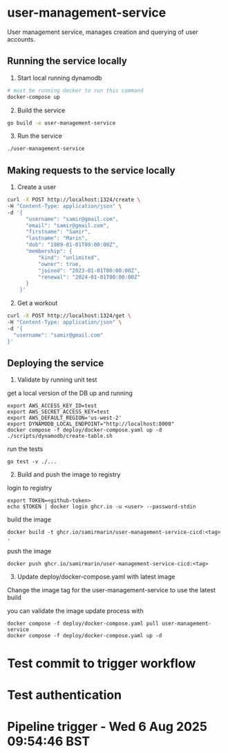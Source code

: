 # user-management-service
User management service, manages creation and querying of user accounts.

## Running the service locally
1. Start local running dynamodb
```bash
# must be running docker to run this command
docker-compose up
```
2. Build the service
```bash
go build -o user-management-service
```

3. Run the service
```bash
./user-management-service
```

## Making requests to the service locally
1. Create a user
```bash
curl -X POST http://localhost:1324/create \
-H "Content-Type: application/json" \
-d '{
      "username": "samir@gmail.com",
      "email": "samir@gmail.com",
      "firstname": "Samir",
      "lastname": "Marin",
      "dob": "1989-01-01T00:00:00Z",
      "membership": {
          "kind": "unlimited",
          "owner": true,
          "joined": "2023-01-01T00:00:00Z",
          "renewal": "2024-01-01T00:00:00Z"
      }
    }'
```
2. Get a workout
```bash
curl -X POST http://localhost:1324/get \
-H "Content-Type: application/json" \
-d '{
  "username": "samir@gmail.com"
}'
```

## Deploying the service

1. Validate by running unit test

get a local version of the DB up and running

```
export AWS_ACCESS_KEY_ID=test
export AWS_SECRET_ACCESS_KEY=test
export AWS_DEFAULT_REGION='us-west-2'
export DYNAMODB_LOCAL_ENDPOINT="http://localhost:8000"
docker compose -f deploy/docker-compose.yaml up -d
./scripts/dynamodb/create-table.sh
```

run the tests
```
go test -v ./...
```

2. Build and push the image to registry

login to registry

```
export TOKEN=<github-token>
echo $TOKEN | docker login ghcr.io -u <user> --password-stdin
```

build the image
```
docker build -t ghcr.io/samirmarin/user-management-service-cicd:<tag> .
```

push the image
```
docker push ghcr.io/samirmarin/user-management-service-cicd:<tag>
```

3. Update deploy/docker-compose.yaml with latest image

Change the image tag for the user-management-service to use the latest build

you can validate the image update process with 
```
docker compose -f deploy/docker-compose.yaml pull user-management-service
docker compose -f deploy/docker-compose.yaml up -d
```
# Test commit to trigger workflow

# Test authentication
# Pipeline trigger - Wed  6 Aug 2025 09:54:46 BST
